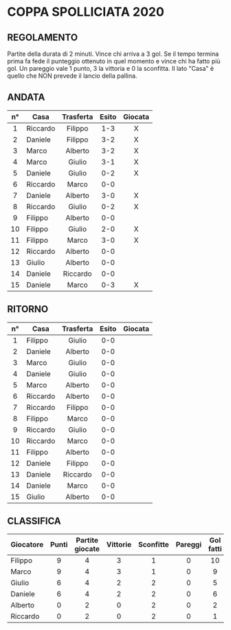 # COPPA SPOLLICIATA 2020

## REGOLAMENTO

Partite della durata di 2 minuti. Vince chi arriva a 3 gol. Se il tempo termina prima fa fede il punteggio ottenuto in quel momento e vince chi ha fatto più gol. Un pareggio vale 1 punto, 3 la vittoria e 0 la sconfitta. Il lato "Casa" è quello che NON prevede il lancio della pallina.


## ANDATA
| n° | Casa | Trasferta | Esito | Giocata
|:-:|----------|:-------------:|:------:|:------:
| 1 | Riccardo | Filippo | 1-3 | X
| 2 | Daniele | Filippo | 3-2 | X
| 3 | Marco | Alberto | 3-2 | X
| 4 | Marco | Giulio | 3-1 | X
| 5 | Daniele | Giulio | 0-2 | X
| 6 | Riccardo | Marco | 0-0 |
| 7 | Daniele | Alberto | 3-0 | X
| 8 | Riccardo | Giulio | 0-2 | X
| 9 | Filippo | Alberto | 0-0 |
| 10 | Filippo | Giulio | 2-0 | X
| 11 | Filippo | Marco | 3-0 | X
| 12 | Riccardo | Alberto | 0-0 |
| 13 | Giulio | Alberto | 0-0 |
| 14 | Daniele | Riccardo | 0-0 |
| 15 | Daniele | Marco | 0-3 | X

## RITORNO
| n° | Casa | Trasferta | Esito | Giocata
|:-:|----------|:-------------:|:------:|:------:
| 1 | Filippo | Giulio | 0-0 |
| 2 | Daniele | Alberto | 0-0 |
| 3 | Marco | Giulio | 0-0 |
| 4 | Daniele | Giulio | 0-0 |
| 5 | Marco | Alberto | 0-0 |
| 6 | Riccardo | Alberto | 0-0 |
| 7 | Riccardo | Filippo | 0-0 |
| 8 | Filippo | Marco | 0-0 |
| 9 | Riccardo | Giulio | 0-0 |
| 10 | Riccardo | Marco | 0-0 |
| 11 | Filippo | Alberto | 0-0 |
| 12 | Daniele | Filippo | 0-0 |
| 13 | Daniele | Riccardo | 0-0 |
| 14 | Daniele | Marco | 0-0 |
| 15 | Giulio | Alberto | 0-0 |

## CLASSIFICA
| Giocatore | Punti | Partite giocate | Vittorie | Sconfitte | Pareggi | Gol fatti | Gol subiti | Differenza reti
|--------|:-----:|:--------:|:--------:|:--------:|:--------:|:--------:|:--------:|:--------:|
|Filippo | 9 | 4 | 3 | 1 | 0 | 10 | 4 | 6
|Marco | 9 | 4 | 3 | 1 | 0 | 9 | 6 | 3
|Giulio | 6 | 4 | 2 | 2 | 0 | 5 | 5 | 0
|Daniele | 6 | 4 | 2 | 2 | 0 | 6 | 7 | -1
|Alberto | 0 | 2 | 0 | 2 | 0 | 2 | 6 | -4
|Riccardo | 0 | 2 | 0 | 2 | 0 | 1 | 5 | -4
